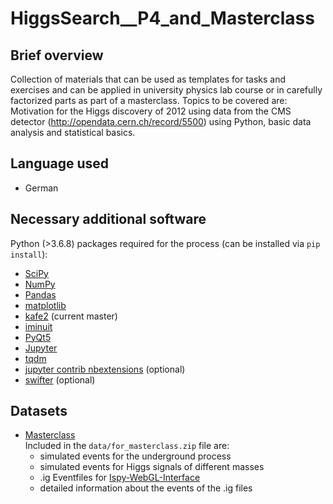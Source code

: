 # HiggsSearch__P4_and_Masterclass

## Brief overview
Collection of materials that can be used as templates for tasks and exercises and can be applied in university physics lab course or in carefully factorized parts as part of a masterclass. Topics to be covered are: Motivation for the Higgs discovery of 2012 using data from the CMS detector (http://opendata.cern.ch/record/5500) using Python, basic data analysis and statistical basics.

## Language used
 - German


## Necessary additional software
Python (>3.6.8) packages required for the process (can be installed via ``pip install``):
 - [SciPy](https://www.scipy.org/)
 - [NumPy](https://numpy.org/)
 - [Pandas](https://pandas.pydata.org/)
 - [matplotlib](https://matplotlib.org/)
 - [kafe2](https://github.com/dsavoiu/kafe2) (current master)
 - [iminuit](https://iminuit.readthedocs.io/en/latest/)
 - [PyQt5](https://www.riverbankcomputing.com/software/pyqt/intro)
 - [Jupyter](https://jupyter.org/)
 - [tqdm](https://github.com/tqdm/tqdm)
 - [jupyter contrib nbextensions](https://github.com/ipython-contrib/jupyter_contrib_nbextensions) (optional)
 - [swifter](https://github.com/jmcarpenter2/swifter) (optional)
 
 
 ## Datasets
  - <ins>Masterclass</ins>  
    Included in the `data/for_masterclass.zip` file are:
    - simulated events for the underground process
    - simulated events for Higgs signals of different masses
    - .ig Eventfiles for [Ispy-WebGL-Interface](https://ispy-webgl.web.cern.ch/ispy-webgl/)
    - detailed information about the events of the .ig files
